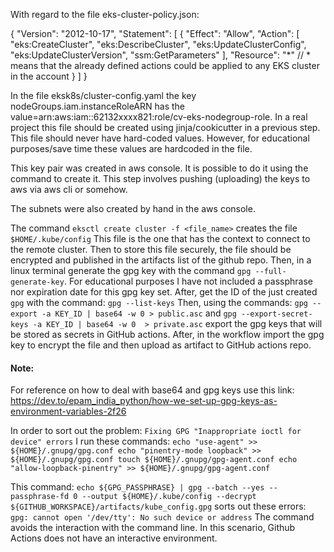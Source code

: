 With regard to the file eks-cluster-policy.json:

{
    "Version": "2012-10-17",
    "Statement": [
        {
            "Effect": "Allow",
            "Action": [
              "eks:CreateCluster",
              "eks:DescribeCluster",
              "eks:UpdateClusterConfig",
              "eks:UpdateClusterVersion",
              "ssm:GetParameters"
            ],
            "Resource": "*" // * means that the already defined actions could be applied to any EKS cluster in the account
        }
    ]
}

In the file eksk8s/cluster-config.yaml the key nodeGroups.iam.instanceRoleARN has the value=arn:aws:iam::62132xxxx821:role/cv-eks-nodegroup-role. In a real project this file should be created using jinja/cookicutter in a previous step. This file should never have hard-coded values. However, for educational purposes/save time these values are hardcoded in the file.

This key pair was created in aws console. It is possible to do it using the command to create it. This step involves pushing (uploading) the keys to aws via aws cli or somehow.

The subnets were also created by hand in the aws console.

The command `eksctl create cluster -f <file_name>` creates the file `$HOME/.kube/config` This file is the one that has the context to connect to the remote cluster. Then to store this file securely, the file should be encrypted and published in the artifacts list of the github repo. Then, in a linux terminal generate the gpg key with the command `gpg --full-generate-key`. For educational purposes I have not included a passphrase nor expiration date for this gpg key set. After, get the ID of the just created `gpg` with the command: `gpg --list-keys` Then, using the commands: `gpg --export -a KEY_ID | base64 -w 0 > public.asc` and `gpg --export-secret-keys -a KEY_ID | base64 -w 0  > private.asc` export the gpg keys that will be stored as secrets in GitHub actions. After, in the workflow import the gpg key to encrypt the file and then upload as artifact to GitHub actions repo.

#### Note:
For reference on how to deal with base64 and gpg keys use this link: https://dev.to/epam_india_python/how-we-set-up-gpg-keys-as-environment-variables-2f26

In order to sort out the problem: `Fixing GPG "Inappropriate ioctl for device" errors`  I run these commands:
`echo "use-agent" >> ${HOME}/.gnupg/gpg.conf
 echo "pinentry-mode loopback" >> ${HOME}/.gnupg/gpg.conf
 touch ${HOME}/.gnupg/gpg-agent.conf
 echo "allow-loopback-pinentry" >> ${HOME}/.gnupg/gpg-agent.conf`

This command: `echo ${GPG_PASSPHRASE} | gpg --batch --yes --passphrase-fd 0 --output ${HOME}/.kube/config --decrypt ${GITHUB_WORKSPACE}/artifacts/kube_config.gpg` sorts out these errors: `gpg: cannot open '/dev/tty': No such device or address` The command avoids the interaction with the command line. In this scenario, Github Actions does not have an interactive environment.
